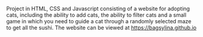 Project in HTML, CSS and Javascript consisting of a website for adopting cats, including the ability to add cats, the ability to filter cats and a small game in which you need to guide a cat through a randomly selected maze to get all the sushi. The website can be viewed at https://bagsylina.github.io
